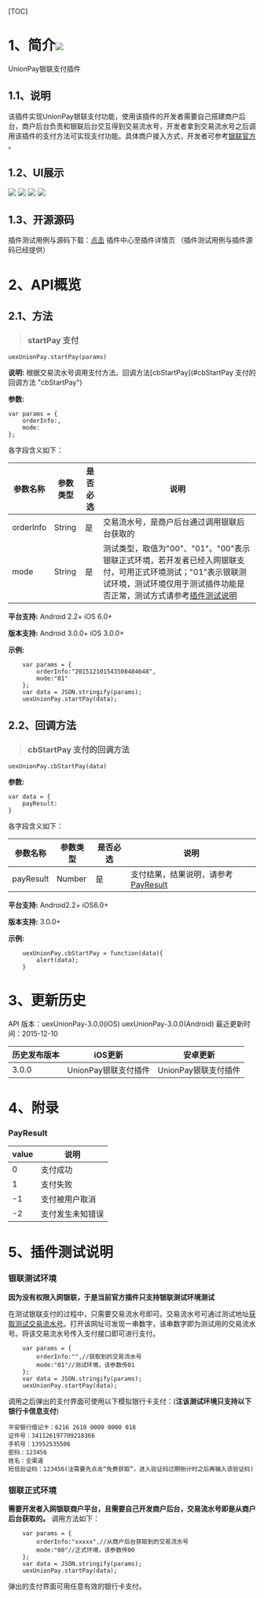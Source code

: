 [TOC]

# 1、简介[![](http://appcan-download.oss-cn-beijing.aliyuncs.com/%E5%85%AC%E6%B5%8B%2Fgf.png)]()
UnionPay银联支付插件

## 1.1、说明
 该插件实现UnionPay银联支付功能，使用该插件的开发者需要自己搭建商户后台，商户后台负责和银联后台交互得到交易流水号，开发者拿到交易流水号之后调用该插件的支付方法可实现支付功能。具体商户接入方式，开发者可参考[银联官方](https://open.unionpay.com/ajweb/index) 。

## 1.2、UI展示
 ![](https://github.com/AppCanOpenSource/appcan-docs-v2/blob/master/%E7%AC%AC%E4%B8%89%E6%96%B9SDK/uexUnionPay/img/1.png) ![](https://github.com/AppCanOpenSource/appcan-docs-v2/blob/master/%E7%AC%AC%E4%B8%89%E6%96%B9SDK/uexUnionPay/img/2.png) ![](https://github.com/AppCanOpenSource/appcan-docs-v2/blob/master/%E7%AC%AC%E4%B8%89%E6%96%B9SDK/uexUnionPay/img/3.png) ![](https://github.com/AppCanOpenSource/appcan-docs-v2/blob/master/%E7%AC%AC%E4%B8%89%E6%96%B9SDK/uexUnionPay/img/4.png)

## 1.3、开源源码
插件测试用例与源码下载：[点击]() 插件中心至插件详情页 （插件测试用例与插件源码已经提供）

# 2、API概览

## 2.1、方法
> ### startPay 支付

`uexUnionPay.startPay(params)`

**说明:**
 根据交易流水号调用支付方法。回调方法[cbStartPay](#cbStartPay 支付的回调方法 "cbStartPay")

**参数:**

```
var params = {
    orderInfo:,
    mode:
};
```

各字段含义如下：

|  参数名称 | 参数类型  | 是否必选  |  说明 |
| ------------ | ------------ | ------------ | ------------ |
| orderInfo | String | 是 | 交易流水号，是商户后台通过调用银联后台获取的 |
| mode | String | 是 | 测试类型，取值为"00"、"01"。"00"表示银联正式环境，若开发者已经入网银联支付，可用正式环境测试；"01"表示银联测试环境，测试环境仅用于测试插件功能是否正常，测试方式请参考[插件测试说明](#5、插件测试说明) |

**平台支持:**
Android 2.2+
iOS 6.0+

**版本支持:**
Android 3.0.0+
iOS 3.0.0+

**示例:**

```
    var params = {
        orderInfo:"201512101543508484648",
        mode:"01"
    };
    var data = JSON.stringify(params);
    uexUnionPay.startPay(data);
```

## 2.2、回调方法
> ### cbStartPay 支付的回调方法

`uexUnionPay.cbStartPay(data)`

**参数:**
```
var data = {
    payResult:
}
```
各字段含义如下：

|  参数名称 | 参数类型  | 是否必选  |  说明 |
| ------------ | ------------ | ------------ | ------------ |
| payResult| Number| 是 | 支付结果，结果说明，请参考[PayResult](#PayResult) |

**平台支持:**
Android2.2+
iOS6.0+

**版本支持:**
3.0.0+

**示例:**
```
    uexUnionPay.cbStartPay = function(data){
        alert(data);
    }
```

# 3、更新历史
 API 版本：uexUnionPay-3.0.0(iOS) uexUnionPay-3.0.0(Android)
 最近更新时间：2015-12-10
 
|  历史发布版本 | iOS更新  | 安卓更新  |
| ------------ | ------------ | ------------ |
| 3.0.0  | UnionPay银联支付插件  | UnionPay银联支付插件|
 
# 4、附录

### PayResult
| value | 说明 |
| ---- | ---- |
| 0 | 支付成功 |
| 1 | 支付失败 |
| -1 | 支付被用户取消 |
| -2 | 支付发生未知错误 |

# 5、插件测试说明

### 银联测试环境

 **因为没有权限入网银联，于是当前官方插件只支持银联测试环境测试**
 
 在测试银联支付的过程中，只需要交易流水号即可。交易流水号可通过测试地址[获取测试交易流水号](http://101.231.204.84:8091/sim/getacptn)。打开该网址可发现一串数字，该串数字即为测试用的交易流水号。将该交易流水号传入支付接口即可进行支付。
 
```
    var params = {
        orderInfo:"",//获取到的交易流水号
        mode:"01"//测试环境，该参数传01
    };
    var data = JSON.stringify(params);
    uexUnionPay.startPay(data);
```

调用之后弹出的支付界面可使用以下模拟银行卡支付：(**注该测试环境只支持以下银行卡信息支付**)

```
平安银行借记卡：6216 2610 0000 0000 018
证件号：341126197709218366
手机号：13552535506
密码：123456
姓名：全渠道
短信验证码：123456(注需要先点击“免费获取”，进入验证码过期倒计时之后再输入该验证码)
```

### 银联正式环境

**需要开发者入网银联商户平台，且需要自己开发商户后台，交易流水号即是从商户后台获取的。**
调用方法如下：

```
    var params = {
        orderInfo:"xxxxx",//从商户后台获取到的交易流水号
        mode:"00"//正式环境，该参数传00
    };
    var data = JSON.stringify(params);
    uexUnionPay.startPay(data);
```

弹出的支付界面可用任意有效的银行卡支付。